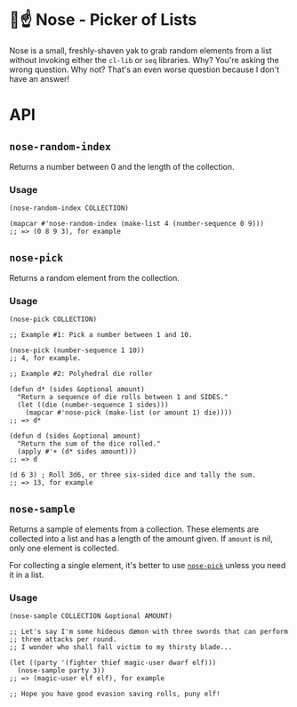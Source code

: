 # 👃☝ Nose - Picker of Lists

Nose is a small, freshly-shaven yak to grab random elements from a
list without invoking either the `cl-lib` or `seq` libraries.
Why?  You're asking the wrong question.
Why not?  That's an even worse question because I don't have an answer!

# API #

## `nose-random-index`

Returns a number between 0 and the length of the collection.

### Usage ###

~~~emacs-lisp
(nose-random-index COLLECTION)

(mapcar #'nose-random-index (make-list 4 (number-sequence 0 9)))
;; => (0 8 9 3), for example
~~~

## `nose-pick`

Returns a random element from the collection.

### Usage ###

~~~emacs-lisp
(nose-pick COLLECTION)

;; Example #1: Pick a number between 1 and 10.

(nose-pick (number-sequence 1 10))
;; 4, for example.

;; Example #2: Polyhedral die roller

(defun d* (sides &optional amount)
  "Return a sequence of die rolls between 1 and SIDES."
  (let ((die (number-sequence 1 sides)))
    (mapcar #'nose-pick (make-list (or amount 1) die))))
;; => d*

(defun d (sides &optional amount)
  "Return the sum of the dice rolled."
  (apply #'+ (d* sides amount)))
;; => d

(d 6 3) ; Roll 3d6, or three six-sided dice and tally the sum.
;; => 13, for example
~~~

## `nose-sample`

Returns a sample of elements from a collection.
These elements are collected into a list and has a length of the
amount given.
If `amount` is nil, only one element is collected.

For collecting a single element, it's better to use
[`nose-pick`](#nose-pick) unless you need it in a list.

### Usage ###

~~~emacs-lisp
(nose-sample COLLECTION &optional AMOUNT)

;; Let's say I'm some hideous dæmon with three swords that can perform
;; three attacks per round.
;; I wonder who shall fall victim to my thirsty blade...

(let ((party '(fighter thief magic-user dwarf elf)))
  (nose-sample party 3))
;; => (magic-user elf elf), for example

;; Hope you have good evasion saving rolls, puny elf!
~~~
